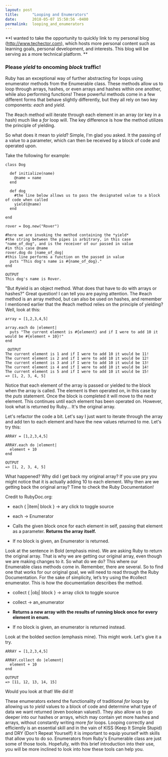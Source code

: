 ```yaml
---
layout: post
title:      "Looping and Enumerators"
date:       2018-05-07 15:50:56 -0400
permalink:  looping_and_enumerators
---
```


**I wanted to take the opportunity to quickly link to my personal blog (http://www.techector.com), which hosts more personal content such as learning goals, personal development, and interests. This blog will be serving as a more technical platform. **

### Please *yield* to oncoming *block* traffic!
Ruby has an exceptional way of further abstracting for loops using enumerator methods from the Enumerable class. These methods allow us to loop through arrays, hashes, or even arrays and hashes within one another, while also performing functions! These powerful methods come in a few different forms that behave slightly differently, but they all rely on two key components: *each* and *yield*.

The #each method will iterate through each element in an array (or key in a hash) much like a *for* loop will. The key difference is how the method utilizes the principle of yielding.

So what does it mean to *yield*? Simple, I'm glad you asked. It the passing of a value to a parameter, which can then be received by a block of code and operated upon.

Take the following for example:

```
class Dog
  
  def initialize(name) 
    @name = name
  end

  def dog
	#the line below allows us to pass the designated value to a block of code when called
    yield(@name) 
  end

end

rover = Dog.new("Rover")

#here we are invoking the method containing the *yield*
#the string between the pipes is arbitrary, in this case "name_of_dog", and is the receiver of our passed in value
#in this case @name
rover.dog do |name_of_dog|
#this line performs a function on the passed in value
  puts "This dog's name is #{name_of_dog}."
end

OUTPUT
This dog's name is Rover.

```

"But #yield is an object method. What does that have to do with arrays or hashes?" Great question! I can tell you are paying attention. The #each method is an array method, but can also be used on hashes, and remember I mentioned earlier that the #each method relies on the principle of yielding? Well, look at this:

```
array = [1,2,3,4,5]

array.each do |element|
  puts "The current element is #{element} and if I were to add 10 it would be #{element + 10}!"
end
 
 OUTPUT
The current element is 1 and if I were to add 10 it would be 11! 
The current element is 2 and if I were to add 10 it would be 12! 
The current element is 3 and if I were to add 10 it would be 13! 
The current element is 4 and if I were to add 10 it would be 14! 
The current element is 5 and if I were to add 10 it would be 15! 
=> [1, 2, 3, 4, 5] 
```

Notice that each element of the array is passed or yielded to the block when the array is called. The element is then operated on, in this case by the *puts* statement. Once the block is completed it will move to the next element. This continues until each element has been operated on. However, look what is returned by Ruby... It's the original array.

Let's refactor the code a bit. Let's say I just want to iterate through the array and add ten to each element and have the new values returned to me. Let's try this:

```
ARRAY = [1,2,3,4,5]

ARRAY.each do |element|
  element + 10
end

OUTPUT
=> [1, 2, 3, 4, 5] 
```

What happened? Why did I get back my original array? If you use pry you might notice that it is actually adding 10 to each element. Why then are we getting back the original array? Time to check the Ruby Documentation!

Credit to RubyDoc.org:

* each { |item| block } → ary click to toggle source
* each → Enumerator
* Calls the given block once for each element in self, passing that element as a parameter. **Returns the array itself.**

* If no block is given, an Enumerator is returned.

Look at the sentence in Bold (emphasis mine). We are asking Ruby to return the original array. That is why we are getting our original array, even though we are making changes to it. So what do we do? This where our Enumerable class methods come in. Remember, there are several. So to find one that works for our original goal, we will need to read through the Ruby Documentation. For the sake of simplicity, let’s try using the #collect enumerator. This is how the documentation describes the method.

* collect { |obj| block } → array click to toggle source
* collect → an_enumerator
* **Returns a new array with the results of running block once for every element in enum.**

* If no block is given, an enumerator is returned instead.

Look at the bolded section (emphasis mine). This might work. Let's give it a try.

```
ARRAY = [1,2,3,4,5]

ARRAY.collect do |element|
  element + 10
end

OUTPUT
=> [11, 12, 13, 14, 15] 
```

Would you look at that! We did it! 

These enumerators extend the functionality of traditional *for* loops by allowing us to *yield* values to a block of code and determine what type of data we want returned (even boolean values!). They also allow us to go deeper into our hashes or arrays, which may contain yet more hashes and arrays, without constantly writing more *for* loops. Looping correctly and efficiently is an essential skill and in the vain of KISS (Keep It Simple Stupid) and DRY (Don't Repeat Yourself) it is important to equip yourself with skills that allow you to do so. Enumerators from Ruby's Enumerable class are just some of those tools. Hopefully, with this brief introduction into their use, you will be more inclined to look into how these tools can help you.



